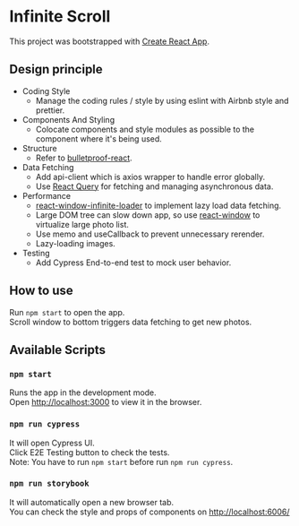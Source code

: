 # Infinite Scroll

This project was bootstrapped with [Create React App](https://github.com/facebook/create-react-app).

## Design principle

- Coding Style
  - Manage the coding rules / style by using eslint with Airbnb style and prettier.
- Components And Styling
  - Colocate components and style modules as possible to the component where it's being used.
- Structure
  - Refer to [bulletproof-react](https://github.com/alan2207/bulletproof-react).
- Data Fetching
  - Add api-client which is axios wrapper to handle error globally.
  - Use [React Query](https://github.com/TanStack/query) for fetching and managing asynchronous data.
- Performance
  - [react-window-infinite-loader](https://github.com/bvaughn/react-window-infinite-loader) to implement lazy load data fetching.
  - Large DOM tree can slow down app, so use [react-window](https://github.com/bvaughn/react-window) to virtualize large photo list.
  - Use memo and useCallback to prevent unnecessary rerender.
  - Lazy-loading images.
- Testing
  - Add Cypress End-to-end test to mock user behavior.

## How to use

Run `npm start` to open the app.\
Scroll window to bottom triggers data fetching to get new photos.

## Available Scripts

### `npm start`

Runs the app in the development mode.\
Open [http://localhost:3000](http://localhost:3000) to view it in the browser.

### `npm run cypress`

It will open Cypress UI.\
Click E2E Testing button to check the tests.\
Note: You have to run `npm start` before run `npm run cypress`.

### `npm run storybook`

It will automatically open a new browser tab.\
You can check the style and props of components on [http://localhost:6006/](http://localhost:6006/)
